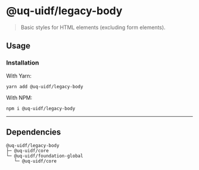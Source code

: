 # @uq-uidf/legacy-body

> Basic styles for HTML elements (excluding form elements).

## Usage

### Installation

With Yarn:
```shell
yarn add @uq-uidf/legacy-body
```

With NPM:
```shell
npm i @uq-uidf/legacy-body
```

---

## Dependencies

```
@uq-uidf/legacy-body
├─ @uq-uidf/core
└─ @uq-uidf/foundation-global
   └─ @uq-uidf/core
```
